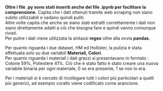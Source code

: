 **Oltre i file .py sono stati inseriti anche dei file .ipynb per facilitare la comprensione.**
Capita che i  dati ottenuti tramite web scraping non siano subito utilizzabili e vadano quindi puliti.  
Altre volte capita che anche se siano stati estratti correttamente i dati non siano direttamente adatti a ciò che bisogna fare e quindi vanno comunque rivisti.  
Per pulire i dati viene utilizzata la sintassi **regex** oltre alla ovvia **pandas**.  

Per quanto riguarda i due dataset, HM ed Hollister, la pulizia è stata effettuata solo su due variabili **Materiali, Colori**.  
Per quanto riguarda i materiali i dati grezzi si presentavano in formato : Cotone 59%, Poliestere 41%.
Ciò che è stato fatto è stato creare una nuova variabile binaria per ogni materiale, 0 se era presente, 1 se non lo era.  

Per i materiali si è cercato di ricollegare tutti i colori più particolari a quelli più generici, ad esempio corallo viene codificato come arancione.  







